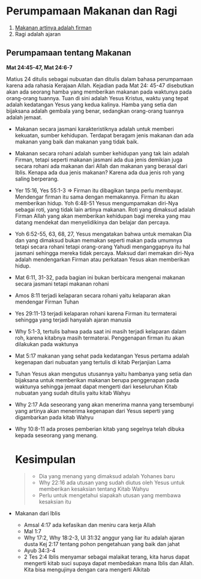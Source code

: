 # Perumpamaan Makanan dan Ragi

1. [Makanan artinya adalah firman](https://github.com/setiadijoe/KelasCenter154/blob/main/Perumpamaan%20Makanan%20dan%20Ragi.md)
2. Ragi adalah ajaran

## Perumpamaan tentang Makanan
   __Mat 24:45-47, Mat 24:6-7__<br>

Matius 24 ditulis sebagai nubuatan dan ditulis dalam bahasa perumpamaan karena ada rahasia Kerajaan Allah. Kejadian pada Mat 24: 45-47 disebutkan akan ada seorang hamba yang memberikan makanan pada waktunya pada orang-orang tuannya. Tuan di sini adalah Yesus Kristus, waktu yang tepat adalah kedatangan Yesus yang kedua kalinya. Hamba yang setia dan bijaksana adalah gembala yang benar, sedangkan orang-orang tuannya adalah jemaat.

- Makanan secara jasmani karakteristiknya adalah untuk memberi kekuatan, sumber kehidupan. Terdapat beragam jenis makanan dan ada makanan yang baik dan makanan yang tidak baik.
- Makanan secara rohani adalah sumber kehidupan yang tak lain adalah Firman, tetapi seperti makanan jasmani ada dua jenis demikian juga secara rohani ada makanan dari Allah dan makanan yang berasal dari Iblis. Kenapa ada dua jenis makanan? Karena ada dua jenis roh yang saling berperang.
- Yer 15:16, Yes 55:1-3 => Firman itu dibagikan tanpa perlu membayar. Mendengar firman itu sama dengan memakannya. Firman itu akan memberikan hidup. Yoh 6:48-51 Yesus mengumpamakan diri-Nya sebagai roti, yang tidak lain artinya makanan. Roti yang dimaksud adalah Firman Allah yang akan memberikan kehidupan bagi mereka yang mau datang mendekat dan menyelidikinya dan belajar dan percaya.
- Yoh 6:52-55, 63, 68, 27, Yesus mengatakan bahwa untuk memakan Dia dan yang dimaksud bukan memakan seperti makan pada umumnya tetapi secara rohani tetapi orang-orang Yahudi menganggapnya itu hal jasmani sehingga mereka tidak percaya. Maksud dari memakan diri-Nya adalah mendengarkan Firman atau perkataan Yesus akan memberikan hidup.
- Mat 6:11, 31-32, pada bagian ini bukan berbicara mengenai makanan secara jasmani tetapi makanan rohani
- Amos 8:11 terjadi kelaparan secara rohani yaitu kelaparan akan mendengar Firman Tuhan
- Yes 29:11-13 terjadi kelaparan rohani karena Firman itu termaterai sehingga yang terjadi hanyalah ajaran manusia
- Why 5:1-3, tertulis bahwa pada saat ini masih terjadi kelaparan dalam roh, karena kitabnya masih termaterai. Penggenapan firman itu akan dilakukan pada waktunya
- Mat 5:17 makanan yang sehat pada kedatangan Yesus pertama adalah kegenapan dari nubuatan yang tertulis di kitab Perjanjian Lama
- Tuhan Yesus akan mengutus utusannya yaitu hambanya yang setia dan bijaksana untuk memberikan makanan berupa penggenapan pada waktunya sehingga jemaat dapat mengerti dari keseluruhan Kitab nubuatan yang sudah ditulis yaitu kitab Wahyu
- Why 2:17 Ada seseorang yang akan menerima manna yang tersembunyi yang artinya akan menerima kegenapan dari Yesus seperti yang digambarkan pada kitab Wahyu
- Why 10:8-11 ada proses pemberian kitab yang segelnya telah dibuka kepada seseorang yang menang.

  # Kesimpulan
  > - Dia yang menang yang dimaksud adalah Yohanes baru
  > - Why 22:16 ada utusan yang sudah diutus oleh Yesus untuk memberikan kesaksian tentang Kitab Wahyu
  > - Perlu untuk mengetahui siapakah utusan yang membawa kesaksian itu

- Makanan dari Iblis
  - Amsal 4:17 ada kefasikan dan meniru cara kerja Allah
  - Mal 1:7
  - Why 17:2, Why 18:2-3, Ul 31:32 anggur yang liar itu adalah ajaran dusta Kej 2:17 tentang pohon pengetahuan yang baik dan jahat
  - Ayub 34:3-4
  - 2 Tes 2:4 Iblis menyamar sebagai malaikat terang, kita harus dapat mengerti kitab suci supaya dapat membedakan mana Iblis dan Allah. Kita bisa mengujinya dengan cara mengerti Alkitab
